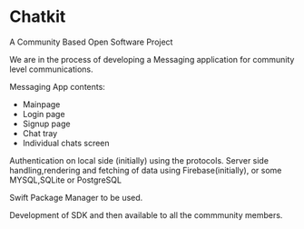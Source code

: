# Chatkit

A Community Based Open Software Project

We are in the process of developing a Messaging application for community level communications.

Messaging App contents:
- Mainpage 
- Login page 
- Signup page 
- Chat tray
- Individual chats screen 

Authentication on local side (initially) using the protocols.
Server side handling,rendering and fetching of data using Firebase(initially), or some MYSQL,SQLite or PostgreSQL

Swift Package Manager to be used.

Development of SDK and then available to all the commmunity members.
